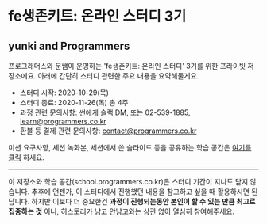 # fe생존키트: 온라인 스터디 3기
## yunki and Programmers

프로그래머스와 문쌤이 운영하는 'fe생존키트: 온라인 스터디' 3기를 위한 프라이빗 저장소에요.
아래에 간단히 스터디 관련한 주요 내용을 요약해둘게요.

- 스터디 시작: 2020-10-29(목)
- 스터디 종료: 2020-11-26(목) 총 4주
- 과정 관련 문의사항: 썬에게 슬랙 DM, 또는 02-539-1885, learn@programmers.co.kr
- 환불 등 결제 관련 문의사항: contact@programmers.co.kr

미션 요구사항, 세션 녹화본, 세션에서 쓴 슬라이드 등을 공유하는 학습 공간은 [여기를 클릭](https://school.programmers.co.kr/courses/10348) 하세요.

----

이 저장소와 학습 공간(school.programmers.co.kr)은 스터디 기간이 지나도 닫지 않습니다. 추후에 언젠가, 이 스터디에서 진행했던 내용을 참고하고 싶을 때 활용하시면 된답니다. 하지만 이보다 더 중요한건 **과정이 진행되는동안 본인이 할 수 있는 만큼 최고로 집중하는 것** 이니, 히스토리가 남고 안남고와는 상관 없이 열심히 참여해주세요.
